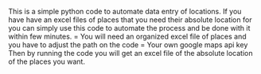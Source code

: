 This is a simple python code to automate data entry of locations. If you have have an excel files of places that you need their absolute location for you can simply use this code to automate the process and be done with it within few minutes. 
 = You will need an organized excel file of places and you have to adjust the path on the code
 = Your own google maps api key 
Then by running the code you will get an excel file of the absolute location of the places you want.
